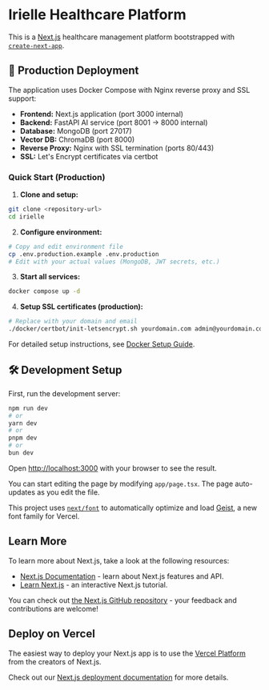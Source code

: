 # Irielle Healthcare Platform

This is a [Next.js](https://nextjs.org) healthcare management platform bootstrapped with [`create-next-app`](https://nextjs.org/docs/app/api-reference/cli/create-next-app).

## 🚀 Production Deployment

The application uses Docker Compose with Nginx reverse proxy and SSL support:

- **Frontend:** Next.js application (port 3000 internal)
- **Backend:** FastAPI AI service (port 8001 -> 8000 internal)
- **Database:** MongoDB (port 27017)
- **Vector DB:** ChromaDB (port 8000)
- **Reverse Proxy:** Nginx with SSL termination (ports 80/443)
- **SSL:** Let's Encrypt certificates via certbot

### Quick Start (Production)

1. **Clone and setup:**
```bash
git clone <repository-url>
cd irielle
```

2. **Configure environment:**
```bash
# Copy and edit environment file
cp .env.production.example .env.production
# Edit with your actual values (MongoDB, JWT secrets, etc.)
```

3. **Start all services:**
```bash
docker compose up -d
```

4. **Setup SSL certificates (production):**
```bash
# Replace with your domain and email
./docker/certbot/init-letsencrypt.sh yourdomain.com admin@yourdomain.com 0
```

For detailed setup instructions, see [Docker Setup Guide](./docker/README.md).

## 🛠️ Development Setup

First, run the development server:

```bash
npm run dev
# or
yarn dev
# or
pnpm dev
# or
bun dev
```

Open [http://localhost:3000](http://localhost:3000) with your browser to see the result.

You can start editing the page by modifying `app/page.tsx`. The page auto-updates as you edit the file.

This project uses [`next/font`](https://nextjs.org/docs/app/building-your-application/optimizing/fonts) to automatically optimize and load [Geist](https://vercel.com/font), a new font family for Vercel.

## Learn More

To learn more about Next.js, take a look at the following resources:

- [Next.js Documentation](https://nextjs.org/docs) - learn about Next.js features and API.
- [Learn Next.js](https://nextjs.org/learn) - an interactive Next.js tutorial.

You can check out [the Next.js GitHub repository](https://github.com/vercel/next.js) - your feedback and contributions are welcome!

## Deploy on Vercel

The easiest way to deploy your Next.js app is to use the [Vercel Platform](https://vercel.com/new?utm_medium=default-template&filter=next.js&utm_source=create-next-app&utm_campaign=create-next-app-readme) from the creators of Next.js.

Check out our [Next.js deployment documentation](https://nextjs.org/docs/app/building-your-application/deploying) for more details.
